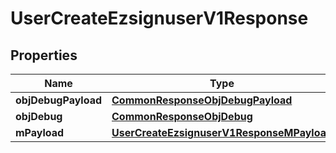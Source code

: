 

# UserCreateEzsignuserV1Response

## Properties

Name | Type | Description | Notes
------------ | ------------- | ------------- | -------------
**objDebugPayload** | [**CommonResponseObjDebugPayload**](CommonResponseObjDebugPayload.md) |  | 
**objDebug** | [**CommonResponseObjDebug**](CommonResponseObjDebug.md) |  |  [optional]
**mPayload** | [**UserCreateEzsignuserV1ResponseMPayload**](UserCreateEzsignuserV1ResponseMPayload.md) |  | 




